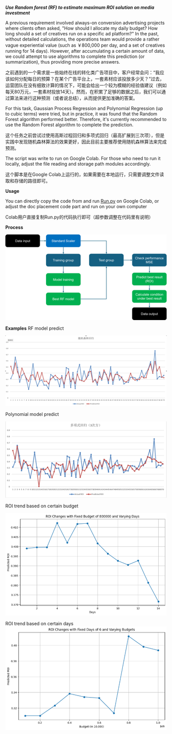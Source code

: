 ***Use Random forest (RF) to estimate maximum ROI solution on media investment***

A previous requirement involved always-on conversion advertising projects where clients often asked, "How should I allocate my daily budget? How long should a set of creatives run on a specific ad platform?" In the past, without detailed calculations, the operations team would provide a rather vague experiential value (such as ￥800,000 per day, and a set of creatives running for 14 days). However, after accumulating a certain amount of data, we could attempt to use algorithms to complete this prediction (or summarization), thus providing more precise answers.

之前遇到的一个需求是一些始终在线的转化类广告项目中，客户经常会问：“我应该如何分配每日的预算？在某个广告平台上，一套素材应该投放多少天？”过去，运营团队在没有细致计算的情况下，可能会给出一个较为模糊的经验值建议（例如每天80万元，一套素材投放14天）。然而，在积累了足够的数据之后，我们可以通过算法来进行这种预测（或者说总结），从而提供更加准确的答案。

For this task, Gaussian Process Regression and Polynomial Regression (up to cubic terms) were tried, but in practice, it was found that the Random Forest algorithm performed better. Therefore, it's currently recommended to use the Random Forest algorithm to complete the prediction.

这个任务之前尝试过使用高斯过程回归和多项式回归（最高扩展到三次项），但是实践中发现随机森林算法的效果更好，因此目前主要推荐使用随机森林算法来完成预测。

The script was write to run on Google Colab. For those who need to run it locally, adjust the file reading and storage path modules accordingly.

这个脚本是在Google Colab上运行的，如果需要在本地运行，只需要调整文件读取和存储的路径即可。

**Usage** 

You can directly copy the code from and run [Run.py](https://github.com/Chaoshcx/roi-estimate/blob/main/Run.py) on Google Colab, or adjust the doc placement code part and run on your own computer

Colab用户直接复制Run.py的代码执行即可（超参数调整在代码里有说明）

**Process**

![](https://github.com/Chaoshcx/roi-estimate/blob/main/process1.png)

**Examples**
RF model predict

![](https://github.com/Chaoshcx/roi-estimate/blob/main/examples/Model%20performance%20RF.png)

Polynomial model predict

![](https://github.com/Chaoshcx/roi-estimate/blob/main/examples/Model%20performance%20Polynomial%20.png)

ROI trend based on certain budget

![](https://github.com/Chaoshcx/roi-estimate/blob/main/examples/ROI%20trend1.png)

ROI trend based on certain days
![](https://github.com/Chaoshcx/roi-estimate/blob/main/examples/ROI%20trend2.png)

